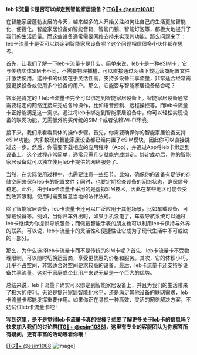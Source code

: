 **leb卡流量卡是否可以绑定到智能家居设备？[[TG💪+ @esim1088](https://t.me/s/esim1088)]**

在智能家居蓬勃发展的今天，越来越多的人开始关注如何让自己的生活更加智能化、便捷化。智能家居设备如智能音箱、智能门锁、智能灯泡等，都极大地提升了我们的生活质量。而这些设备通常需要网络支持来实现其功能。那么问题来了：leb卡流量卡是否可以绑定到智能家居设备呢？这个问题相信很多小伙伴都在思考。

首先，让我们了解一下leb卡流量卡是什么。简单来说，leb卡是一种eSIM卡，它与传统实体SIM卡不同，不需要物理插槽，可以直接通过网络下载运营商配置文件并激活使用。这种卡的优势在于灵活性高，支持多设备共享流量，非常适合经常需要更换设备或使用多个设备的用户。那么，它能否与智能家居设备结合呢？

答案是肯定的！leb卡流量卡完全可以绑定到智能家居设备上。智能家居设备通常需要稳定的网络连接来完成各种操作，比如语音控制、远程操控等。而leb卡流量卡正好能满足这一需求。通过将leb卡绑定到智能家居设备中，你可以轻松实现设备的联网功能，无需额外购买传统的SIM卡或者依赖Wi-Fi环境。

接下来，我们来看看具体的操作步骤。首先，你需要确保你的智能家居设备支持eSIM功能。大多数现代智能家居设备都已经内置了eSIM模块，因此你可以直接跳过这一步。然后，你需要下载相应的应用程序（App），并通过App将leb卡绑定到设备上。这个过程非常简单，通常只需几步就能完成绑定。绑定成功后，你的智能家居设备就可以独立使用leb卡提供的网络服务了。

当然，在实际使用过程中，也需要注意一些细节。比如，确保你的设备有足够的存储空间来保存leb卡的配置文件；同时，也要定期检查设备的网络状态，确保信号稳定。此外，由于leb卡流量卡采用的是虚拟SIM技术，因此在某些地区可能会受到政策限制，使用时需要留意当地的法律法规。

除了智能家居设备，leb卡流量卡还可以广泛应用于其他场景，比如车载设备、可穿戴设备等。例如，当你开车外出时，如果手机没电了，车载导航系统可以通过leb卡继续为你提供导航服务；而佩戴智能手表的朋友也可以利用leb卡保持与外界的联系。可以说，leb卡流量卡的灵活性和便捷性让它成为了现代生活中不可或缺的一部分。

那么，为什么选择leb卡流量卡而不是传统的SIM卡呢？首先，leb卡流量卡不受物理限制，可以随时切换运营商，享受更优惠的价格和服务。其次，它的体积小巧，几乎不占空间，非常适合对空间要求较高的设备。最后，leb卡流量卡还支持多设备共享流量，这对于家庭或企业用户来说无疑是一个巨大的优势。

总结来说，leb卡流量卡确实可以绑定到智能家居设备上，并且为我们的生活带来了极大的便利。无论是提升家居智能化水平，还是满足其他设备的联网需求，leb卡流量卡都能发挥重要作用。如果你正在寻找一种高效、灵活的网络解决方案，不妨试试leb卡流量卡吧！

**写到这里，是不是觉得leb卡流量卡真的很棒？想要了解更多关于leb卡的信息吗？快来加入我们的讨论群[[TG💪+ @esim1088](https://t.me/s/esim1088)]，这里有专业的客服团队为你解答所有疑问，更有丰富的活动等着你哦！**

[[TG💪+ @esim1088](https://t.me/s/esim1088) ![Image](https://i.postimg.cc/4NQfJmqS/Snipaste-2025-05-13-00-14-12.png)]